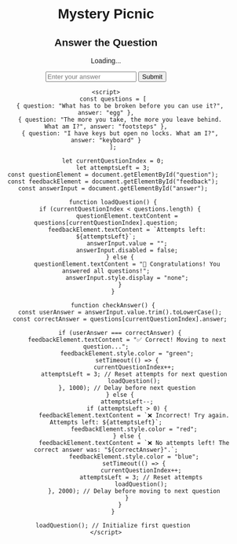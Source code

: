 <html lang="en">
<head>
    <meta charset="UTF-8">
    <meta name="viewport" content="width=device-width, initial-scale=1.0">
    <title>Clue Solver</title>
    <style>
        body { font-family: Arial, sans-serif; text-align: center; margin: 50px; }
        #feedback { font-weight: bold; margin-top: 10px; }
    </style>
</head>
<body>
    <h1>Mystery Picnic</h1>
<html lang="en">
<head>
    <meta charset="UTF-8">
    <meta name="viewport" content="width=device-width, initial-scale=1.0">
    <title>Question with Attempts</title>
    <style>
        body { font-family: Arial, sans-serif; text-align: center; margin: 50px; }
        #feedback { font-weight: bold; margin-top: 10px; }
    </style>

<!DOCTYPE html>
<html lang="en">
<head>
    <meta charset="UTF-8">
    <meta name="viewport" content="width=device-width, initial-scale=1.0">
    <title>Multi-Step Questions</title>
    <style>
        body { font-family: Arial, sans-serif; text-align: center; margin: 50px; }
        #feedback { font-weight: bold; margin-top: 10px; }
    </style>
</head>
<body>
    <h2>Answer the Question</h2>
    <p id="question">Loading...</p>
    <input type="text" id="answer" placeholder="Enter your answer">
    <button onclick="checkAnswer()">Submit</button>
    <p id="feedback"></p>

    <script>
        const questions = [
            { question: "What has to be broken before you can use it?", answer: "egg" },
            { question: "The more you take, the more you leave behind. What am I?", answer: "footsteps" },
            { question: "I have keys but open no locks. What am I?", answer: "keyboard" }
        ];

        let currentQuestionIndex = 0;
        let attemptsLeft = 3;
        const questionElement = document.getElementById("question");
        const feedbackElement = document.getElementById("feedback");
        const answerInput = document.getElementById("answer");

        function loadQuestion() {
            if (currentQuestionIndex < questions.length) {
                questionElement.textContent = questions[currentQuestionIndex].question;
                feedbackElement.textContent = `Attempts left: ${attemptsLeft}`;
                answerInput.value = "";
                answerInput.disabled = false;
            } else {
                questionElement.textContent = "🎉 Congratulations! You answered all questions!";
                answerInput.style.display = "none";
            }
        }

        function checkAnswer() {
            const userAnswer = answerInput.value.trim().toLowerCase();
            const correctAnswer = questions[currentQuestionIndex].answer;

            if (userAnswer === correctAnswer) {
                feedbackElement.textContent = "✅ Correct! Moving to next question...";
                feedbackElement.style.color = "green";
                setTimeout(() => {
                    currentQuestionIndex++;
                    attemptsLeft = 3; // Reset attempts for next question
                    loadQuestion();
                }, 1000); // Delay before next question
            } else {
                attemptsLeft--;
                if (attemptsLeft > 0) {
                    feedbackElement.textContent = `❌ Incorrect! Try again. Attempts left: ${attemptsLeft}`;
                    feedbackElement.style.color = "red";
                } else {
                    feedbackElement.textContent = `❌ No attempts left! The correct answer was: "${correctAnswer}".`;
                    feedbackElement.style.color = "blue";
                    setTimeout(() => {
                        currentQuestionIndex++;
                        attemptsLeft = 3; // Reset attempts
                        loadQuestion();
                    }, 2000); // Delay before moving to next question
                }
            }
        }

        loadQuestion(); // Initialize first question
    </script>
</body>
</html>
